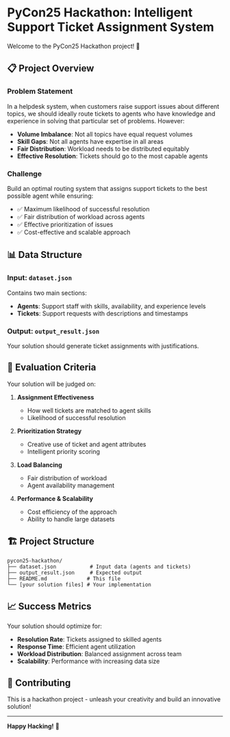 # PyCon25 Hackathon: Intelligent Support Ticket Assignment System

Welcome to the PyCon25 Hackathon project! 🚀

## 📋 Project Overview

### Problem Statement

In a helpdesk system, when customers raise support issues about different topics, we should ideally route tickets to agents who have knowledge and experience in solving that particular set of problems. However:

- **Volume Imbalance**: Not all topics have equal request volumes
- **Skill Gaps**: Not all agents have expertise in all areas
- **Fair Distribution**: Workload needs to be distributed equitably
- **Effective Resolution**: Tickets should go to the most capable agents

### Challenge

Build an optimal routing system that assigns support tickets to the best possible agent while ensuring:
- ✅ Maximum likelihood of successful resolution
- ✅ Fair distribution of workload across agents
- ✅ Effective prioritization of issues
- ✅ Cost-effective and scalable approach

## 📊 Data Structure

### Input: `dataset.json`
Contains two main sections:
- **Agents**: Support staff with skills, availability, and experience levels
- **Tickets**: Support requests with descriptions and timestamps

### Output: `output_result.json`
Your solution should generate ticket assignments with justifications.

## 🎯 Evaluation Criteria

Your solution will be judged on:

1. **Assignment Effectiveness** 
   - How well tickets are matched to agent skills
   - Likelihood of successful resolution

2. **Prioritization Strategy**
   - Creative use of ticket and agent attributes
   - Intelligent priority scoring

3. **Load Balancing**
   - Fair distribution of workload
   - Agent availability management

4. **Performance & Scalability**
   - Cost efficiency of the approach
   - Ability to handle large datasets

## 🏗️ Project Structure

```
pycon25-hackathon/
├── dataset.json           # Input data (agents and tickets)
├── output_result.json     # Expected output
├── README.md             # This file
└── [your solution files] # Your implementation
```

## 📈 Success Metrics

Your solution should optimize for:
- **Resolution Rate**: Tickets assigned to skilled agents
- **Response Time**: Efficient agent utilization
- **Workload Distribution**: Balanced assignment across team
- **Scalability**: Performance with increasing data size

## 🤝 Contributing

This is a hackathon project - unleash your creativity and build an innovative solution!

---

**Happy Hacking!** 🎉





